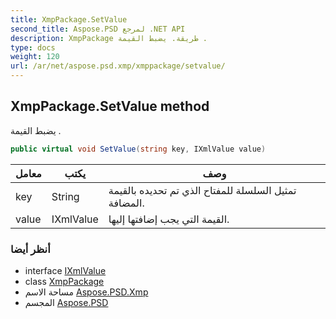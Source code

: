 ```yaml
---
title: XmpPackage.SetValue
second_title: Aspose.PSD لمرجع .NET API
description: XmpPackage طريقة. يضبط القيمة .
type: docs
weight: 120
url: /ar/net/aspose.psd.xmp/xmppackage/setvalue/
---
```

## XmpPackage.SetValue method

يضبط القيمة .

```csharp
public virtual void SetValue(string key, IXmlValue value)
```

| معامل | يكتب | وصف |
| --- | --- | --- |
| key | String | تمثيل السلسلة للمفتاح الذي تم تحديده بالقيمة المضافة. |
| value | IXmlValue | القيمة التي يجب إضافتها إليها. |

### أنظر أيضا

* interface [IXmlValue](../../ixmlvalue/)
* class [XmpPackage](../)
* مساحة الاسم [Aspose.PSD.Xmp](../../xmppackage/)
* المجسم [Aspose.PSD](../../../)


